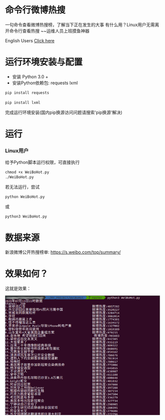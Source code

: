 # 命令行微博热搜
一句命令查看微博热搜榜，了解当下正在发生的大事
有什么用？Linux用户无需离开命令行查看热搜 ~~运维人员上班摸鱼神器

English Users [Click here](https://github.com/zhzhzhy/WeiBoHot/blob/master/README.md)
# 运行环境安装与配置
- 安装 Python 3.0 + 
- 安装Python依赖包: requests lxml
```
pip install requests

pip install lxml
```
完成运行环境安装(国内pip换源访问问题请搜索'pip换源'解决)
# 运行
### Linux用户
给予Python脚本运行权限，可直接执行
```
chmod +x WeiBoHot.py
./WeiBoHot.py
```
若无法运行，尝试
```
python WeiBoHot.py
```
或
```
python3 WeiBoHot.py
```
# 数据来源
新浪微博公开热搜榜单: https://s.weibo.com/top/summary/
# 效果如何？
这就是效果：

![result.png](/img/result.png)

